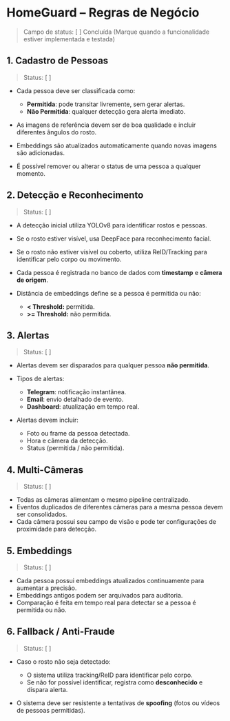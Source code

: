 # HomeGuard – Regras de Negócio

> Campo de status: [ ] Concluída
> (Marque quando a funcionalidade estiver implementada e testada)

## 1. Cadastro de Pessoas

> Status: [ ]

- Cada pessoa deve ser classificada como:

  - **Permitida**: pode transitar livremente, sem gerar alertas.
  - **Não Permitida**: qualquer detecção gera alerta imediato.

- As imagens de referência devem ser de boa qualidade e incluir diferentes ângulos do rosto.
- Embeddings são atualizados automaticamente quando novas imagens são adicionadas.
- É possível remover ou alterar o status de uma pessoa a qualquer momento.

## 2. Detecção e Reconhecimento

> Status: [ ]

- A detecção inicial utiliza YOLOv8 para identificar rostos e pessoas.
- Se o rosto estiver visível, usa DeepFace para reconhecimento facial.
- Se o rosto não estiver visível ou coberto, utiliza ReID/Tracking para identificar pelo corpo ou movimento.
- Cada pessoa é registrada no banco de dados com **timestamp** e **câmera de origem**.
- Distância de embeddings define se a pessoa é permitida ou não:

  - **< Threshold:** permitida.
  - **>= Threshold:** não permitida.

## 3. Alertas

> Status: [ ]

- Alertas devem ser disparados para qualquer pessoa **não permitida**.
- Tipos de alertas:

  - **Telegram**: notificação instantânea.
  - **Email**: envio detalhado de evento.
  - **Dashboard**: atualização em tempo real.

- Alertas devem incluir:

  - Foto ou frame da pessoa detectada.
  - Hora e câmera da detecção.
  - Status (permitida / não permitida).

## 4. Multi-Câmeras

> Status: [ ]

- Todas as câmeras alimentam o mesmo pipeline centralizado.
- Eventos duplicados de diferentes câmeras para a mesma pessoa devem ser consolidados.
- Cada câmera possui seu campo de visão e pode ter configurações de proximidade para detecção.

## 5. Embeddings

> Status: [ ]

- Cada pessoa possui embeddings atualizados continuamente para aumentar a precisão.
- Embeddings antigos podem ser arquivados para auditoria.
- Comparação é feita em tempo real para detectar se a pessoa é permitida ou não.

## 6. Fallback / Anti-Fraude

> Status: [ ]

- Caso o rosto não seja detectado:

  - O sistema utiliza tracking/ReID para identificar pelo corpo.
  - Se não for possível identificar, registra como **desconhecido** e dispara alerta.

- O sistema deve ser resistente a tentativas de **spoofing** (fotos ou vídeos de pessoas permitidas).
